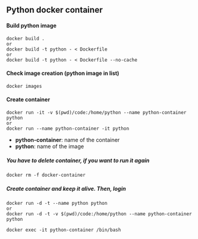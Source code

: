 ## Python docker container

#### Build python image

```
docker build . 
or
docker build -t python - < Dockerfile
or
docker build -t python - < Dockerfile --no-cache
```

#### Check image creation (python image in list)

```
docker images
```

#### Create container

```
docker run -it -v $(pwd)/code:/home/python --name python-container python
or
docker run --name python-container -it python
```

- **python-container**: name of the container
- **python**: name of the image

##### You have to delete container, if you want to run it again

```
docker rm -f docker-container
```

##### Create container and keep it alive. Then, login

```
docker run -d -t --name python python
or
docker run -d -t -v $(pwd)/code:/home/python --name python-container python

docker exec -it python-container /bin/bash
```
